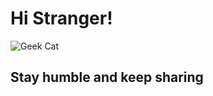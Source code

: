 # Hi Stranger!
![Geek Cat](https://media.giphy.com/media/l0HlMmCTZsADKuIWQ/giphy.gif)
## Stay humble and keep sharing 
